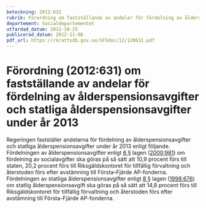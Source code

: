 ```yaml
---
beteckning: 2012:631
rubrik: Förordning om fastställande av andelar för fördelning av ålderspensionsavgifter och statliga ålderspensionsavgifter under år 2013
departement: Socialdepartementet
utfardad_datum: 2012-10-25
publicerad_datum: 2012-11-06
pdf_url: https://rkrattsdb.gov.se/SFSdoc/12/120631.pdf
---
```


# Förordning (2012:631) om fastställande av andelar för fördelning av ålderspensionsavgifter och statliga ålderspensionsavgifter under år 2013

Regeringen fastställer andelarna för fördelning av ålderspensionsavgifter och statliga ålderspensionsavgifter under år 2013 enligt följande. Fördelningen av ålderspensionsavgifter enligt [6 §](#6) lagen ([2000:981](https://selex.se/eli/sfs/2000/981)) om fördelning av socialavgifter ska göras på så sätt att 10,9 procent förs till staten, 20,2 procent förs till Riksgäldskontoret för tillfällig förvaltning och återstoden förs efter avstämning till Första–Fjärde AP-fonderna. Fördelningen av statliga ålderspensionsavgifter enligt [8 §](#8) lagen ([1998:676](https://selex.se/eli/sfs/1998/676)) om statlig ålderspensionsavgift ska göras på så sätt att 14,8 procent förs till Riksgäldskontoret för tillfällig förvaltning och återstoden förs efter avstämning till Första–Fjärde AP-fonderna.